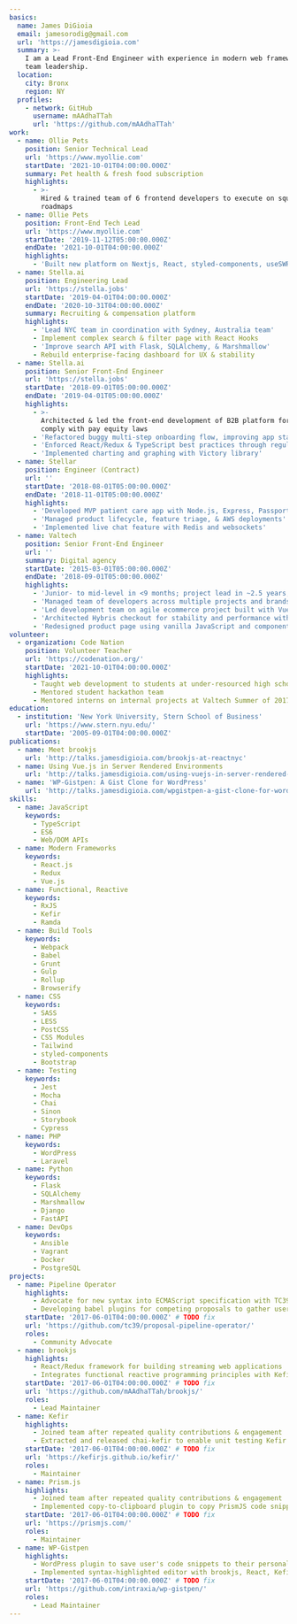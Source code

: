 ```yaml
---
basics:
  name: James DiGioia
  email: jamesorodig@gmail.com
  url: 'https://jamesdigioia.com'
  summary: >-
    I am a Lead Front-End Engineer with experience in modern web frameworks &
    team leadership.
  location:
    city: Bronx
    region: NY
  profiles:
    - network: GitHub
      username: mAAdhaTTah
      url: 'https://github.com/mAAdhaTTah'
work:
  - name: Ollie Pets
    position: Senior Technical Lead
    url: 'https://www.myollie.com'
    startDate: '2021-10-01T04:00:00.000Z'
    summary: Pet health & fresh food subscription
    highlights:
      - >-
        Hired & trained team of 6 frontend developers to execute on squad
        roadmaps
  - name: Ollie Pets
    position: Front-End Tech Lead
    url: 'https://www.myollie.com'
    startDate: '2019-11-12T05:00:00.000Z'
    endDate: '2021-10-01T04:00:00.000Z'
    highlights:
      - 'Built new platform on Nextjs, React, styled-components, useSWR'
  - name: Stella.ai
    position: Engineering Lead
    url: 'https://stella.jobs'
    startDate: '2019-04-01T04:00:00.000Z'
    endDate: '2020-10-31T04:00:00.000Z'
    summary: Recruiting & compensation platform
    highlights:
      - 'Lead NYC team in coordination with Sydney, Australia team'
      - Implement complex search & filter page with React Hooks
      - 'Improve search API with Flask, SQLAlchemy, & Marshmallow'
      - Rebuild enterprise-facing dashboard for UX & stability
  - name: Stella.ai
    position: Senior Front-End Engineer
    url: 'https://stella.jobs'
    startDate: '2018-09-01T05:00:00.000Z'
    endDate: '2019-04-01T05:00:00.000Z'
    highlights:
      - >-
        Architected & led the front-end development of B2B platform for firms to
        comply with pay equity laws
      - 'Refactored buggy multi-step onboarding flow, improving app stability and performance'
      - 'Enforced React/Redux & TypeScript best practices through regular peer code review'
      - 'Implemented charting and graphing with Victory library'
  - name: Stellar
    position: Engineer (Contract)
    url: ''
    startDate: '2018-08-01T05:00:00.000Z'
    endDate: '2018-11-01T05:00:00.000Z'
    highlights:
      - 'Developed MVP patient care app with Node.js, Express, Passport, and Objection.js'
      - 'Managed product lifecycle, feature triage, & AWS deployments'
      - 'Implemented live chat feature with Redis and websockets'
  - name: Valtech
    position: Senior Front-End Engineer
    url: ''
    summary: Digital agency
    startDate: '2015-03-01T05:00:00.000Z'
    endDate: '2018-09-01T05:00:00.000Z'
    highlights:
      - 'Junior- to mid-level in <9 months; project lead in ~2.5 years; account lead in 3 years'
      - 'Managed team of developers across multiple projects and brands for L’Oréal account'
      - 'Led development team on agile ecommerce project built with Vue.js and Sitecore'
      - 'Architected Hybris checkout for stability and performance with Redux, Handlebars, and Kefir'
      - 'Redesigned product page using vanilla JavaScript and component-based architecture'
volunteer:
  - organization: Code Nation
    position: Volunteer Teacher
    url: 'https://codenation.org/'
    startDate: '2021-10-01T04:00:00.000Z'
    highlights:
      - Taught web development to students at under-resourced high schools
      - Mentored student hackathon team
      - Mentored interns on internal projects at Valtech Summer of 2017 & 2018
education:
  - institution: 'New York University, Stern School of Business'
    url: 'https://www.stern.nyu.edu/'
    startDate: '2005-09-01T04:00:00.000Z'
publications:
  - name: Meet brookjs
    url: 'http://talks.jamesdigioia.com/brookjs-at-reactnyc'
  - name: Using Vue.js in Server Rendered Environments
    url: 'http://talks.jamesdigioia.com/using-vuejs-in-server-rendered-environments'
  - name: 'WP-Gistpen: A Gist Clone for WordPress'
    url: 'http://talks.jamesdigioia.com/wpgistpen-a-gist-clone-for-wordpress'
skills:
  - name: JavaScript
    keywords:
      - TypeScript
      - ES6
      - Web/DOM APIs
  - name: Modern Frameworks
    keywords:
      - React.js
      - Redux
      - Vue.js
  - name: Functional, Reactive
    keywords:
      - RxJS
      - Kefir
      - Ramda
  - name: Build Tools
    keywords:
      - Webpack
      - Babel
      - Grunt
      - Gulp
      - Rollup
      - Browserify
  - name: CSS
    keywords:
      - SASS
      - LESS
      - PostCSS
      - CSS Modules
      - Tailwind
      - styled-components
      - Bootstrap
  - name: Testing
    keywords:
      - Jest
      - Mocha
      - Chai
      - Sinon
      - Storybook
      - Cypress
  - name: PHP
    keywords:
      - WordPress
      - Laravel
  - name: Python
    keywords:
      - Flask
      - SQLAlchemy
      - Marshmallow
      - Django
      - FastAPI
  - name: DevOps
    keywords:
      - Ansible
      - Vagrant
      - Docker
      - PostgreSQL
projects:
  - name: Pipeline Operator
    highlights:
      - Advocate for new syntax into ECMAScript specification with TC39
      - Developing babel plugins for competing proposals to gather user feedback
    startDate: '2017-06-01T04:00:00.000Z' # TODO fix
    url: 'https://github.com/tc39/proposal-pipeline-operator/'
    roles:
      - Community Advocate
  - name: brookjs
    highlights:
      - React/Redux framework for building streaming web applications
      - Integrates functional reactive programming principles with Kefir
    startDate: '2017-06-01T04:00:00.000Z' # TODO fix
    url: 'https://github.com/mAAdhaTTah/brookjs/'
    roles:
      - Lead Maintainer
  - name: Kefir
    highlights:
      - Joined team after repeated quality contributions & engagement
      - Extracted and released chai-kefir to enable unit testing Kefir streams
    startDate: '2017-06-01T04:00:00.000Z' # TODO fix
    url: 'https://kefirjs.github.io/kefir/'
    roles:
      - Maintainer
  - name: Prism.js
    highlights:
      - Joined team after repeated quality contributions & engagement
      - Implemented copy-to-clipboard plugin to copy PrismJS code snippets
    startDate: '2017-06-01T04:00:00.000Z' # TODO fix
    url: 'https://prismjs.com/'
    roles:
      - Maintainer
  - name: WP-Gistpen
    highlights:
      - WordPress plugin to save user's code snippets to their personal site
      - Implemented syntax-highlighted editor with brookjs, React, Kefir, and PrismJS
    startDate: '2017-06-01T04:00:00.000Z' # TODO fix
    url: 'https://github.com/intraxia/wp-gistpen/'
    roles:
      - Lead Maintainer
---
```

